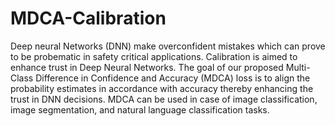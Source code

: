 # MDCA-Calibration
Deep neural Networks (DNN) make overconfident mistakes which can prove to be probematic in safety critical applications. Calibration is aimed to enhance trust in Deep Neural Networks. The goal of our proposed Multi-Class Difference in Confidence and Accuracy (MDCA) loss is to align the probability estimates in accordance with accuracy thereby enhancing the trust in DNN decisions. MDCA can be used in case of image classification, image segmentation, and natural language classification tasks.
